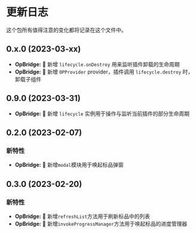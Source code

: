 # 更新日志

这个包所有值得注意的变化都将记录在这个文件中。

## 0.x.0 (2023-03-xx)

- **OpBridge:** 🌟 新增 `lifecycle.onDestroy` 用来监听插件卸载的生命周期
- **OpBridge:** 🌟 新增 `OPProvider` provider，插件调用 `lifecycle.destroy` 时，卸载子组件

## 0.9.0 (2023-03-31)

- **OpBridge:** 🌟 新增 `lifecycle` 实例用于操作与监听当前插件的部分生命周期

## 0.2.0 (2023-02-07)

### 新特性

- **OpBridge:** 🌟 新增`modal`模块用于唤起标品弹窗

## 0.3.0 (2023-02-20)

### 新特性

- **OpBridge:** 🌟 新增`refreshList`方法用于刷新标品中的列表
- **OpBridge:** 🌟 新增`invokeProgressManager`方法用于唤起标品的进度管理器
